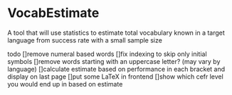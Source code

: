 # VocabEstimate
A tool that will use statistics to estimate total vocabulary known in a target language from success rate with a small sample size

todo
[]remove numeral based words
[]fix indexing to skip only initial symbols
[]remove words starting with an uppercase letter? (may vary by language)
[]calculate estimate based on performance in each bracket and display on last page
[]put some LaTeX in frontend 
[]show which cefr level you would end up in based on estimate